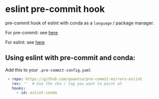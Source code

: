 # eslint pre-commit hook

pre-commit hook of eslint with conda as a `language` / package manager.

For pre-commit: see [here](https://github.com/pre-commit/pre-commit)

For eslint: see [here](https://github.com/eslint/eslint)

## Using eslint with pre-commit and conda:

Add this to your `.pre-commit-config.yaml`

```yaml
 - repo: https://github.com/quantco/pre-commit-mirrors-eslint
   rev: ''  # Use the sha / tag you want to point at
   hooks:
     - id: eslint-conda
```
